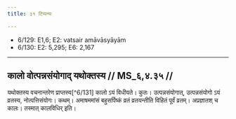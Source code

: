 ```yaml
---
title: ३१ टिप्पन्यः

---
```

- 6/129: E1,6; E2: vatsair amāvāsyāyām
- 6/130: E2: 5,295; E6: 2,167

____________________________________________


## कालो वोत्पन्नसंयोगाद् यथोक्तस्य // MS_६,४.३५ //

यथोक्तस्य वचनान्तरेण प्राप्तस्य[^6/131] कालो ऽयं विधीयते। कुतः। उत्पन्नसंयोगात्, उत्पन्नसंयोगो ऽयं व्रतस्य, नोत्पत्तिसंयोगः। कथम्। अमाषममांसं बहुसर्पिष्कं व्रतं व्रतयन्तीति विहितं पूर्वं व्रतम्। अप्रज्ञातश् च कालः। तस्मात् कालविधिर् इति।
